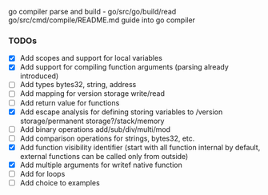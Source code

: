 go compiler parse and build - go/src/go/build/read
go/src/cmd/compile/README.md guide into go compiler


### TODOs
 - [x] Add scopes and support for local variables
 - [x] Add support for compiling function arguments (parsing already introduced)
 - [ ] Add types bytes32, string, address
 - [ ] Add mapping for version storage write/read
 - [ ] Add return value for functions
 - [x] Add escape analysis for defining  storing variables to /version storage/permanent storage?/stack/memory
 - [ ] Add binary operations add/sub/div/multi/mod
 - [ ] Add comparison operations for strings, bytes32, etc.
 - [x] Add function visibility identifier (start with all function internal by default, external functions can be called only from outside)
 - [x] Add multiple arguments for writef native function
 - [ ] Add for loops
 - [ ] Add choice to examples
